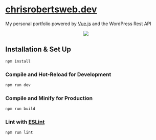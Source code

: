 # [chrisrobertsweb.dev](https://chrisrobertsweb.dev/)

My personal portfolio powered by [Vue.js](https://vuejs.org/) and the WordPress Rest API

<p align="center">
  <img src="https://assets.chrisrobertsweb.dev/github/crweb.webp">
</p>

## Installation & Set Up

```sh
npm install
```

### Compile and Hot-Reload for Development

```sh
npm run dev
```

### Compile and Minify for Production

```sh
npm run build
```

### Lint with [ESLint](https://eslint.org/)

```sh
npm run lint
```
